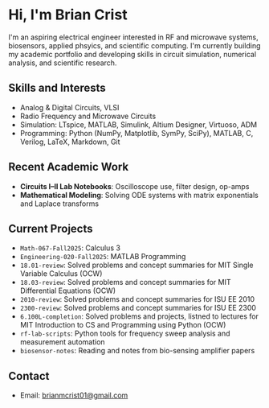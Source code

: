 #  Hi, I'm Brian Crist

I'm an aspiring electrical engineer interested in RF and microwave systems, biosensors, applied phsyics, and scientific computing. I'm currently building my academic portfolio and developing skills in circuit simulation, numerical analysis, and scientific research.

## Skills and Interests

- Analog & Digital Circuits, VLSI
- Radio Frequency and Microwave Circuits
- Simulation: LTspice, MATLAB, Simulink, Altium Designer, Virtuoso, ADM
- Programming: Python (NumPy, Matplotlib, SymPy, SciPy), MATLAB, C, Verilog, LaTeX, Markdown, Git

## Recent Academic Work

- **Circuits I–II Lab Notebooks**: Oscilloscope use, filter design, op-amps
- **Mathematical Modeling**: Solving ODE systems with matrix exponentials and Laplace transforms

## Current Projects

- `Math-067-Fall2025`: Calculus 3
- `Engineering-020-Fall2025`: MATLAB Programming
- `18.01-review`: Solved problems and concept summaries for MIT Single Variable Calculus (OCW)
- `18.03-review`: Solved problems and concept summaries for MIT Differential Equations (OCW)
- `2010-review`: Solved problems and concept summaries for ISU EE 2010
- `2300-review`: Solved problems and concept summaries for ISU EE 2300
- `6.100L-completion`: Solved problems and projects, listned to lectures for MIT Introduction to CS and Programming using Python (OCW)
- `rf-lab-scripts`: Python tools for frequency sweep analysis and measurement automation
- `biosensor-notes`: Reading and notes from bio-sensing amplifier papers

## Contact

- Email: brianmcrist01@gmail.com
